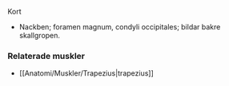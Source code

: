 Kort
- Nackben; foramen magnum, condyli occipitales; bildar bakre skallgropen.

### Relaterade muskler
- [[Anatomi/Muskler/Trapezius|trapezius]]
